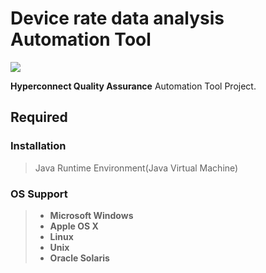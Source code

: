 # Device rate data analysis Automation Tool
<a href="https://github.com/owen151128/deviceRateAutomation"><img src="https://img.shields.io/badge/alpha-develop-orange.svg"/></a>

**Hyperconnect Quality Assurance** Automation Tool Project.

## Required
### Installation
> Java Runtime Environment(Java Virtual Machine)

### OS Support
>- **Microsoft Windows**
>- **Apple OS X**
>- **Linux**
>- **Unix**
>- **Oracle Solaris**
